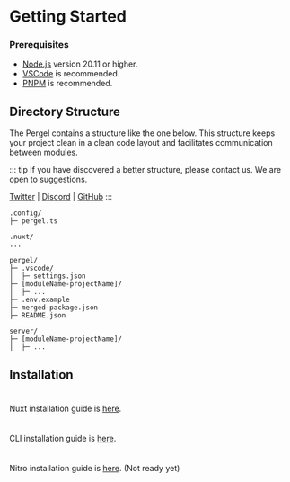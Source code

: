 # Getting Started

### Prerequisites

- [Node.js](https://nodejs.org/) version 20.11 or higher.
- [VSCode](https://code.visualstudio.com/) is recommended.
- [PNPM](https://pnpm.io/) is recommended.

## Directory Structure

The Pergel contains a structure like the one below. This structure keeps your project clean in a clean code layout and facilitates communication between modules.

::: tip
If you have discovered a better structure, please contact us. We are open to suggestions.

[Twitter](https://twitter.com/oku_ui) |
[Discord](https://chat.productdevbook.com) |
[GitHub](https://github.com/oku-ui/pergel/discussions)
:::

```
.config/
├─ pergel.ts

.nuxt/
...

pergel/
├─ .vscode/
│  ├─ settings.json
├─ [moduleName-projectName]/
│  ├─ ...
├─ .env.example
├─ merged-package.json
├─ README.json

server/
├─ [moduleName-projectName]/
│  ├─ ...
```

## Installation

<div class="tip custom-block" style="padding-top: 8px">

Nuxt installation guide is [here](./nuxt-installation).

</div>


<div class="tip custom-block" style="padding-top: 8px">

CLI installation guide is [here](./nuxt-installation).

</div>

<div class="tip custom-block" style="padding-top: 8px">

Nitro installation guide is [here](./nuxt-installation). (Not ready yet)

</div>